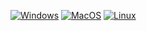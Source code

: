 
[![Windows](https://github.com/Corion/App-Filesys-Browser/workflows/windows/badge.svg)](https://github.com/Corion/App-Filesys-Browser/actions?query=workflow%3Awindows)
[![MacOS](https://github.com/Corion/App-Filesys-Browser/workflows/macos/badge.svg)](https://github.com/Corion/App-Filesys-Browser/actions?query=workflow%3Amacos)
[![Linux](https://github.com/Corion/App-Filesys-Browser/workflows/linux/badge.svg)](https://github.com/Corion/App-Filesys-Browser/actions?query=workflow%3Alinux)


